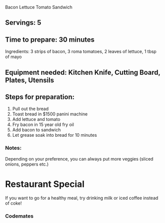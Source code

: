 Bacon Lettuce Tomato Sandwich 

## Servings: 5

## Time to prepare: 30 minutes

Ingredients: 3 strips of bacon, 3 roma tomatoes, 2 leaves of lettuce, 1 tbsp of mayo


## Equipment needed: Kitchen Knife, Cutting Board, Plates, Utensils


## Steps for preparation:

1. Pull out the bread
2. Toast bread in $1500 panini machine
3. Add lettuce and tomato
4. Fry bacon in 15 year old fry oil
5. Add bacon to sandwich
6. Let grease soak into bread for 10 minutes

### Notes:
Depending on your preference, you can always put more veggies (sliced onions, peppers etc.) 

Restaurant Special
=======
If you want to go for a healthy meal, try drinking milk or iced coffee instead of coke!

### Codemates #

